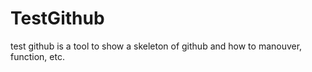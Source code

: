  TestGithub
 =========
test github is a tool to show a skeleton of github and how to manouver, function, etc.
